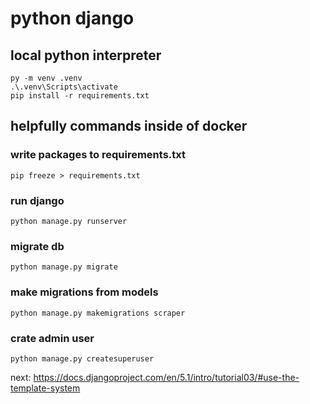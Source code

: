 # python django

## local python interpreter

```shell
py -m venv .venv
.\.venv\Scripts\activate
pip install -r requirements.txt
```

## helpfully commands inside of docker

### write packages to requirements.txt

````shell
pip freeze > requirements.txt
````

### run django

````shell
python manage.py runserver
````

### migrate db

````shell
python manage.py migrate
````

### make migrations from models

````shell
python manage.py makemigrations scraper
````

### crate admin user

````shell
python manage.py createsuperuser
````

next: https://docs.djangoproject.com/en/5.1/intro/tutorial03/#use-the-template-system